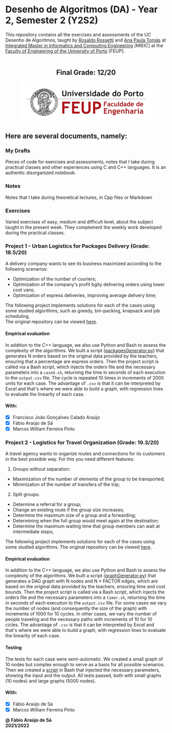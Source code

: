 # Desenho de Algoritmos (DA) - Year 2, Semester 2 (Y2S2)

This repository contains all the exercises and assessments of the UC Desenho de Algoritmos, taught by [Rosaldo Rossetti](https://sigarra.up.pt/feup/pt/func_geral.formview?p_codigo=419241) and [Ana Paula Tomás](https://www.dcc.fc.up.pt/~apt/) at [Integrated Master in Informatics and Computing Engineering](https://sigarra.up.pt/feup/pt/cur_geral.cur_view?pv_curso_id=742) [MIEIC] at the [Faculty of Engineering of the University of Porto](https://sigarra.up.pt/feup/pt/web_page.Inicial) [FEUP]. <br> <br>

<h2 align = "center" >Final Grade: 12/20</h2>
<p align = "center" >
  <img 
       title = "FEUP logo"
       src = "Images//FEUP_Logo.png" 
       alt = "FEUP Logo" 
       />
</p>

## Here are several documents, namely:

### My Drafts <br/>
Pieces of code for exercises and assessments, notes that I take during practical classes and other experiences using C and C++ languages. It is an authentic disorganized notebook. <br>

### Notes
Notes that I take during theoretical lectures, in Cpp files or Markdown <br>

### Exercises
Varied exercises of easy, medium and difficult level, about the subject taught in the present week. They complement the weekly work developed during the practical classes. <br>

### Project 1 - Urban Logistics for Packages Delivery (Grade: 18.5/20)

A delivery company wants to see its business maximized according to the following scenarios:

- Optimization of the number of couriers;
- Optimization of the company's profit bgity delivering orders using lower cost vans;
- Optimization of express deliveries, improving average delivery time;

The following project implements solutions for each of the cases using some studied algorithms, such as greedy, bin-packing, knapsack and job scheduling. <br>
The original repository can be viewed [here](https://github.com/marcwferreira/DA_estafetas).

#### Empirical evaluation

In addition to the C++ language, we also use Python and Bash to assess the complexity of the algorithms. We built a script ([packagesGenerator.py](https://github.com/Fabio-A-Sa/Y2S2-DesenhoDeAlgoritmos/blob/f3c95ae412b0470d87595489dab075c960c00c6b/Project%201/codigo/AvaliacaoEmpirica/packagesGenerator.py)) that generates N orders based on the original data provided by the teachers, ensuring that a percentage are express orders. Then the project script is called via a Bash script, which injects the orders file and the necessary parameters into a `caseX.sh`, returning the time in seconds of each execution to the `output.csv` file. The cycle is repeated 10 times in increments of 2000 units for each case. The advantage of `.csv` is that it can be interpreted by Excel and that's where we were able to build a graph, with regression lines to evaluate the linearity of each case.

#### With:

- [x] Francisco João Gonçalves Calado Araújo
- [x] Fábio Araújo de Sá
- [x] Marcos William Ferreira Pinto

### Project 2 - Logistics for Travel Organization (Grade: 19.3/20)

A travel agency wants to organize routes and connections for its customers in the best possible way. For this you need different features:

1. Groups without separation:
  - Maximization of the number of elements of the group to be transported;
  - Minimization of the number of transfers of the trip;

2. Split groups:
  - Determine a referral for a group;
  - Change an existing route if the group size increases;
  - Determine the maximum size of a group and a forwarding;
  - Determining when the full group would meet again at the destination;
  - Determine the maximum waiting time that group members can wait at intermediate stops;

The following project implements solutions for each of the cases using some studied algorithms. The original repository can be viewed [here](https://github.com/marcwferreira/FEUP_DA_travel_agency).

#### Empirical evaluation

In addition to the C++ language, we also use Python and Bash to assess the complexity of the algorithms. We built a script ([graphGenerator.py](https://github.com/Fabio-A-Sa/Y2S2-DesenhoDeAlgoritmos/blob/main/Project%202/codigo/AvaliaçãoEmp%C3%ADrica/graphGenerator.py)) that generates a DAG graph with N nodes and N * FACTOR edges, which are based on the original data provided by the teachers, ensuring time and cost bounds. Then the project script is called via a Bash script, which injects the orders file and the necessary parameters into a `timer.sh`, returning the time in seconds of each execution to the `output.csv` file. For some cases we vary the number of nodes (and consequently the size of the graph) with increments of 1000 for 10 cycles. In other cases, we vary the number of people traveling and the necessary paths with increments of 10 for 10 cicles. The advantage of `.csv` is that it can be interpreted by Excel and that's where we were able to build a graph, with regression lines to evaluate the linearity of each case.

#### Testing

The tests for each case were semi-automatic. We created a small graph of 10 nodes but complex enough to serve as a basis for all possible scenarios. Then we created a [script](https://github.com/Fabio-A-Sa/Y2S2-DesenhoDeAlgoritmos/blob/main/Project%202/runTests.sh) in Bash that injected the necessary parameters, showing the input and the output. All tests passed, both with small graphs (10 nodes) and large graphs (5000 nodes).

#### With:

- [x] Fábio Araújo de Sá
- [x] Marcos William Ferreira Pinto

**@ Fábio Araújo de Sá** <br>
**2021/2022**